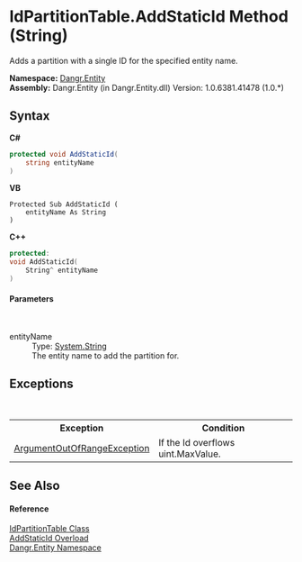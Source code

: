 # IdPartitionTable.AddStaticId Method (String)
 

Adds a partition with a single ID for the specified entity name.

**Namespace:**&nbsp;<a href="N_Dangr_Entity">Dangr.Entity</a><br />**Assembly:**&nbsp;Dangr.Entity (in Dangr.Entity.dll) Version: 1.0.6381.41478 (1.0.*)

## Syntax

**C#**<br />
``` C#
protected void AddStaticId(
	string entityName
)
```

**VB**<br />
``` VB
Protected Sub AddStaticId ( 
	entityName As String
)
```

**C++**<br />
``` C++
protected:
void AddStaticId(
	String^ entityName
)
```


#### Parameters
&nbsp;<dl><dt>entityName</dt><dd>Type: <a href="http://msdn2.microsoft.com/en-us/library/s1wwdcbf" target="_blank">System.String</a><br />The entity name to add the partition for.</dd></dl>

## Exceptions
&nbsp;<table><tr><th>Exception</th><th>Condition</th></tr><tr><td><a href="http://msdn2.microsoft.com/en-us/library/8xt94y6e" target="_blank">ArgumentOutOfRangeException</a></td><td>If the Id overflows uint.MaxValue.</td></tr></table>

## See Also


#### Reference
<a href="T_Dangr_Entity_IdPartitionTable">IdPartitionTable Class</a><br /><a href="Overload_Dangr_Entity_IdPartitionTable_AddStaticId">AddStaticId Overload</a><br /><a href="N_Dangr_Entity">Dangr.Entity Namespace</a><br />